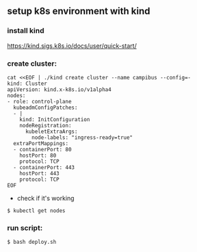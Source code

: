 ## setup k8s environment with kind

### install kind

https://kind.sigs.k8s.io/docs/user/quick-start/

### create cluster:

```
cat <<EOF | ./kind create cluster --name campibus --config=-
kind: Cluster
apiVersion: kind.x-k8s.io/v1alpha4
nodes:
- role: control-plane
  kubeadmConfigPatches:
  - |
    kind: InitConfiguration
    nodeRegistration:
      kubeletExtraArgs:
        node-labels: "ingress-ready=true"
  extraPortMappings:
  - containerPort: 80
    hostPort: 80
    protocol: TCP
  - containerPort: 443
    hostPort: 443
    protocol: TCP
EOF
```
- check if it's working

```$ kubectl get nodes```

### run script:

```$ bash deploy.sh```
